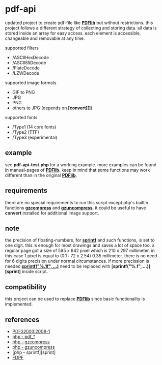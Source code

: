 # pdf-api

updated project to create pdf-file like **[PDFlib][php]** but without restrictions.
this project follows a different strategy of collecting and storing data.
all data is stored inside an array for easy access.
each element is accessible, changeable and removable at any time.

supported filters
* /ASCIIHexDecode
* /ASCII85Decode
* /FlateDecode
* /LZWDecode

supported image formats
* GIF to PNG
* JPG
* PNG
* others to JPG (depends on **[convert][]**)

supported fonts
* /Type1 (14 core fonts)
* /Type2 (TTF)
* /Type3 (experimental)

## example ##

see **pdf-api-test.php** for a working example.
more examples can be found in manual-pages of **[PDFlib][php]**.
keep in mind that some functions may work different than in the original **[PDFlib][php]**.

## requirements ##

there are no special requirements to run this script except php's builtin functions **[gzcompress][]** and **[gzuncompress][]**.
it could be useful to have **convert** installed for additional image support.

## note ##

the precision of floating-numbers, for **[sprintf][]** and such functions, is set to one digit.
this is enough for most drawings and saves a lot of space too.
a regular page got a size of 595 x 842 pixel which is 210 x 297 millimeter.
in this case 1 pixel is equal to (0.1 : 72 x 2.54) 0.35 millimeter.
there is no need for 6 digits precision under normal circumstances.
if more precission is needed **[sprintf("%.1f", ...)][sprintf]** need to be replaced with **[sprintf("%.f", ...)][sprint]** inside script.

## compatibility ##

this project can be used to replace **[PDFlib][php]** since basic functionality is implemented.

## references ##

* [PDF32000:2008-1][pdf]
* [php - pdf_\*][php]
* [php - gzcompress][gzcompress]
* [php - gzuncompress][gzuncompress]
* [php - sprintf][sprint]
* [FDPF][fpdf]


[pdf]: https://www.adobe.com/content/dam/acom/en/devnet/pdf/pdfs/PDF32000_2008.pdf
[php]: https://www.php.net/manual/en/ref.pdf.php
[gzcompress]: https://www.php.net/manual/en/function.gzcompress.php
[gzuncompress]: https://www.php.net/manual/en/function.gzuncompress.php
[sprintf]: https://www.php.net/manual/en/function.sprintf.php
[fpdf]: http://www.fpdf.org/
